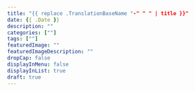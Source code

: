 ```yaml
---
title: "{{ replace .TranslationBaseName "-" " " | title }}"
date: {{ .Date }}
description: ""
categories: [""]
tags: [""]
featuredImage: ""
featuredImageDescription: ""
dropCap: false
displayInMenu: false
displayInList: true
draft: true
---
```

